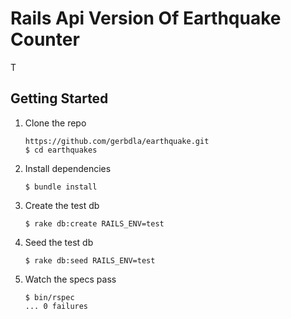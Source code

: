 Rails Api Version Of Earthquake Counter
===========================

T

## Getting Started

1. Clone the repo

   ```
   https://github.com/gerbdla/earthquake.git
   $ cd earthquakes
   ```

2. Install dependencies

   ```
   $ bundle install
   ```

3. Create the test db
    ```
    $ rake db:create RAILS_ENV=test
    ```

4. Seed the test db
    ```
    $ rake db:seed RAILS_ENV=test
    ```


5. Watch the specs pass

   ```
   $ bin/rspec
   ... 0 failures
   ```


